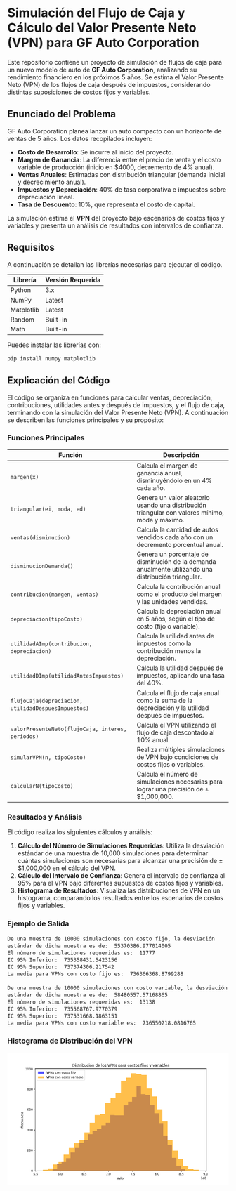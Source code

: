 # Simulación del Flujo de Caja y Cálculo del Valor Presente Neto (VPN) para GF Auto Corporation

Este repositorio contiene un proyecto de simulación de flujos de caja para un nuevo modelo de auto de **GF Auto Corporation**, analizando su rendimiento financiero en los próximos 5 años. Se estima el Valor Presente Neto (VPN) de los flujos de caja después de impuestos, considerando distintas suposiciones de costos fijos y variables.

## Enunciado del Problema

GF Auto Corporation planea lanzar un auto compacto con un horizonte de ventas de 5 años. Los datos recopilados incluyen:

- **Costo de Desarrollo**: Se incurre al inicio del proyecto.
- **Margen de Ganancia**: La diferencia entre el precio de venta y el costo variable de producción (inicio en $4000, decremento de 4% anual).
- **Ventas Anuales**: Estimadas con distribución triangular (demanda inicial y decrecimiento anual).
- **Impuestos y Depreciación**: 40% de tasa corporativa e impuestos sobre depreciación lineal.
- **Tasa de Descuento**: 10%, que representa el costo de capital.

La simulación estima el **VPN** del proyecto bajo escenarios de costos fijos y variables y presenta un análisis de resultados con intervalos de confianza.

## Requisitos

A continuación se detallan las librerías necesarias para ejecutar el código.

| Librería          | Versión Requerida |
|-------------------|-------------------|
| Python            | 3.x               |
| NumPy             | Latest            |
| Matplotlib        | Latest            |
| Random            | Built-in          |
| Math              | Built-in          |

Puedes instalar las librerías con:
```bash
pip install numpy matplotlib
```
## Explicación del Código

El código se organiza en funciones para calcular ventas, depreciación, contribuciones, utilidades antes y después de impuestos, y el flujo de caja, terminando con la simulación del Valor Presente Neto (VPN). A continuación se describen las funciones principales y su propósito:

### Funciones Principales

| Función                           | Descripción                                                                                      |
|-----------------------------------|--------------------------------------------------------------------------------------------------|
| `margen(x)`                       | Calcula el margen de ganancia anual, disminuyéndolo en un 4% cada año.                          |
| `triangular(ei, moda, ed)`        | Genera un valor aleatorio usando una distribución triangular con valores mínimo, moda y máximo.  |
| `ventas(disminucion)`             | Calcula la cantidad de autos vendidos cada año con un decremento porcentual anual.               |
| `disminucionDemanda()`            | Genera un porcentaje de disminución de la demanda anualmente utilizando una distribución triangular. |
| `contribucion(margen, ventas)`    | Calcula la contribución anual como el producto del margen y las unidades vendidas.              |
| `depreciacion(tipoCosto)`         | Calcula la depreciación anual en 5 años, según el tipo de costo (fijo o variable).              |
| `utilidadAImp(contribucion, depreciacion)` | Calcula la utilidad antes de impuestos como la contribución menos la depreciación.    |
| `utilidadDImp(utilidadAntesImpuestos)` | Calcula la utilidad después de impuestos, aplicando una tasa del 40%.                     |
| `flujoCaja(depreciacion, utilidadDespuesImpuestos)` | Calcula el flujo de caja anual como la suma de la depreciación y la utilidad después de impuestos. |
| `valorPresenteNeto(flujoCaja, interes, periodos)` | Calcula el VPN utilizando el flujo de caja descontado al 10% anual.                  |
| `simularVPN(n, tipoCosto)`        | Realiza múltiples simulaciones de VPN bajo condiciones de costos fijos o variables.             |
| `calcularN(tipoCosto)`            | Calcula el número de simulaciones necesarias para lograr una precisión de ±$1,000,000.          |

### Resultados y Análisis

El código realiza los siguientes cálculos y análisis:

1. **Cálculo del Número de Simulaciones Requeridas**: Utiliza la desviación estándar de una muestra de 10,000 simulaciones para determinar cuántas simulaciones son necesarias para alcanzar una precisión de ±$1,000,000 en el cálculo del VPN.
2. **Cálculo del Intervalo de Confianza**: Genera el intervalo de confianza al 95% para el VPN bajo diferentes supuestos de costos fijos y variables.
3. **Histograma de Resultados**: Visualiza las distribuciones de VPN en un histograma, comparando los resultados entre los escenarios de costos fijos y variables.

### Ejemplo de Salida

```plaintext
De una muestra de 10000 simulaciones con costo fijo, la desviación estándar de dicha muestra es de:  55370386.977014005
El número de simulaciones requeridas es:  11777
IC 95% Inferior:  735358431.5423156
IC 95% Superior:  737374306.217542
La media para VPNs con costo fijo es:  736366368.8799288

De una muestra de 10000 simulaciones con costo variable, la desviación estándar de dicha muestra es de:  58480557.57168865
El número de simulaciones requeridas es:  13138
IC 95% Inferior:  735568767.9770379
IC 95% Superior:  737531668.1863151
La media para VPNs con costo variable es:  736550218.0816765
```
### Histograma de Distribución del VPN

![Histograma del VPN para costos fijos y variables](VPN_histograma.png)


